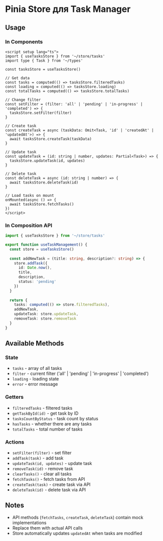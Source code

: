 # Pinia Store для Task Manager

## Usage

### In Components

```vue
<script setup lang="ts">
import { useTasksStore } from '~/store/tasks'
import type { Task } from '~/types'

const tasksStore = useTasksStore()

// Get data
const tasks = computed(() => tasksStore.filteredTasks)
const loading = computed(() => tasksStore.loading)
const totalTasks = computed(() => tasksStore.totalTasks)

// Change filter
const setFilter = (filter: 'all' | 'pending' | 'in-progress' | 'completed') => {
  tasksStore.setFilter(filter)
}

// Create task
const createTask = async (taskData: Omit<Task, 'id' | 'createdAt' | 'updatedAt'>) => {
  await tasksStore.createTask(taskData)
}

// Update task
const updateTask = (id: string | number, updates: Partial<Task>) => {
  tasksStore.updateTask(id, updates)
}

// Delete task
const deleteTask = async (id: string | number) => {
  await tasksStore.deleteTask(id)
}

// Load tasks on mount
onMounted(async () => {
  await tasksStore.fetchTasks()
})
</script>
```

### In Composition API

```typescript
import { useTasksStore } from '~/store/tasks'

export function useTaskManagement() {
  const store = useTasksStore()
  
  const addNewTask = (title: string, description?: string) => {
    store.addTask({
      id: Date.now(),
      title,
      description,
      status: 'pending'
    })
  }
  
  return {
    tasks: computed(() => store.filteredTasks),
    addNewTask,
    updateTask: store.updateTask,
    removeTask: store.removeTask
  }
}
```

## Available Methods

### State
- `tasks` - array of all tasks
- `filter` - current filter ('all' | 'pending' | 'in-progress' | 'completed')
- `loading` - loading state
- `error` - error message

### Getters
- `filteredTasks` - filtered tasks
- `getTaskById(id)` - get task by ID
- `tasksCountByStatus` - task count by status
- `hasTasks` - whether there are any tasks
- `totalTasks` - total number of tasks

### Actions
- `setFilter(filter)` - set filter
- `addTask(task)` - add task
- `updateTask(id, updates)` - update task
- `removeTask(id)` - remove task
- `clearTasks()` - clear all tasks
- `fetchTasks()` - fetch tasks from API
- `createTask(task)` - create task via API
- `deleteTask(id)` - delete task via API

## Notes

- API methods (`fetchTasks`, `createTask`, `deleteTask`) contain mock implementations
- Replace them with actual API calls
- Store automatically updates `updatedAt` when tasks are modified
